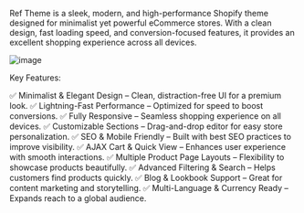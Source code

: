 Ref Theme is a sleek, modern, and high-performance Shopify theme designed for minimalist yet powerful eCommerce stores. With a clean design, fast loading speed, and conversion-focused features, it provides an excellent shopping experience across all devices.

![image](https://github.com/user-attachments/assets/712bea0b-5914-476f-8373-424ff3114cb0)

Key Features:

✅ Minimalist & Elegant Design – Clean, distraction-free UI for a premium look.
✅ Lightning-Fast Performance – Optimized for speed to boost conversions.
✅ Fully Responsive – Seamless shopping experience on all devices.
✅ Customizable Sections – Drag-and-drop editor for easy store personalization.
✅ SEO & Mobile Friendly – Built with best SEO practices to improve visibility.
✅ AJAX Cart & Quick View – Enhances user experience with smooth interactions.
✅ Multiple Product Page Layouts – Flexibility to showcase products beautifully.
✅ Advanced Filtering & Search – Helps customers find products quickly.
✅ Blog & Lookbook Support – Great for content marketing and storytelling.
✅ Multi-Language & Currency Ready – Expands reach to a global audience.
